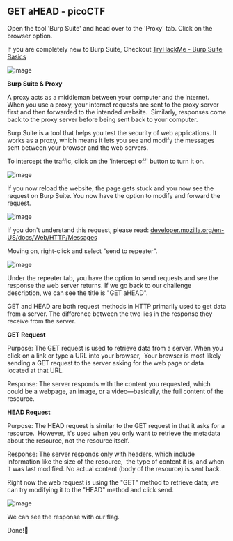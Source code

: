 ## GET aHEAD - picoCTF
Open the tool 'Burp Suite' and head over to the 'Proxy' tab. Click on the browser option.

If you are completely new to Burp Suite, Checkout [TryHackMe - Burp Suite Basics](https://tryhackme.com/r/room/burpsuitebasics)

![image](https://github.com/moromerx/CTF-Challenges/assets/162036545/ae10fb16-d322-483c-88aa-6613d2be5d14)

**Burp Suite & Proxy**

A proxy acts as a middleman between your computer and the internet. 
When you use a proxy, your internet requests are sent to the proxy server first and then forwarded to the intended website. 
Similarly, responses come back to the proxy server before being sent back to your computer.

Burp Suite is a tool that helps you test the security of web applications. 
It works as a proxy, which means it lets you see and modify the messages sent between your browser and the web servers.

To intercept the traffic, click on the 'intercept off' button to turn it on.

![image](https://github.com/moromerx/CTF-Challenges/assets/162036545/f95aef42-67ec-4171-a032-19c3e6bff7cd)

If you now reload the website, the page gets stuck and you now see the request on Burp Suite. You now have the option to modify and forward the request.

![image](https://github.com/moromerx/CTF-Challenges/assets/162036545/d087a8d7-2b70-4df0-9ad8-685185455ab1)

If you don't understand this request, please read: [developer.mozilla.org/en-US/docs/Web/HTTP/Messages](https://developer.mozilla.org/en-US/docs/Web/HTTP/Messages)

Moving on, right-click and select "send to repeater".

![image](https://github.com/moromerx/CTF-Challenges/assets/162036545/7d8d8225-f699-459d-a6a2-5cf725cbcef5)

Under the repeater tab, you have the option to send requests and see the response the web server returns.
If we go back to our challenge description, we can see the title is "GET aHEAD".

GET and HEAD are both request methods in HTTP primarily used to get data from a server.
The difference between the two lies in the response they receive from the server.

**GET Request**

Purpose: The GET request is used to retrieve data from a server. When you click on a link or type a URL into your browser, 
Your browser is most likely sending a GET request to the server asking for the web page or data located at that URL.

Response: The server responds with the content you requested, which could be a webpage, an image, or a video—basically, the full content of the resource.

**HEAD Request**

Purpose: The HEAD request is similar to the GET request in that it asks for a resource. 
However, it's used when you only want to retrieve the metadata about the resource, not the resource itself.

Response: The server responds only with headers, which include information like the size of the resource, 
the type of content it is, and when it was last modified. No actual content (body of the resource) is sent back.

Right now the web request is using the "GET" method to retrieve data; we can try modifying it to the "HEAD" method and click send.

![image](https://github.com/moromerx/CTF-Challenges/assets/162036545/97262338-11f8-4b9d-bbe7-1912a4ca09ad)

We can see the response with our flag.

Done!🎉
